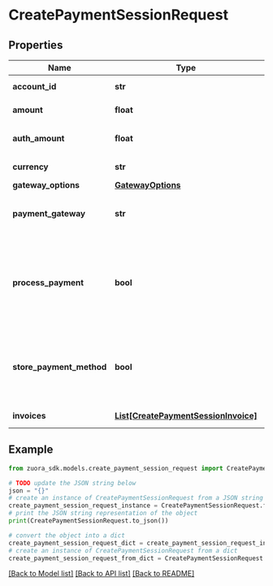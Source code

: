 # CreatePaymentSessionRequest


## Properties

Name | Type | Description | Notes
------------ | ------------- | ------------- | -------------
**account_id** | **str** | The ID of the customer account in Zuora that is associated with this payment method. | [optional] 
**amount** | **float** | The amount of the payment.  This field is required if &#x60;processPayment&#x60; is &#x60;true&#x60;.  | [optional] 
**auth_amount** | **float** | The authorization amount for the payment method. Specify a value greater than 0.   This field is required if &#x60;processPayment&#x60; is false. | [optional] 
**currency** | **str** | The currency of the payment in the format of the three-character ISO currency code. | [optional] 
**gateway_options** | [**GatewayOptions**](GatewayOptions.md) |  | [optional] 
**payment_gateway** | **str** | The ID of the payment gateway instance configured in Zuora that will process the payment, such as &#x60;e884322ab8c711edab030242ac120004&#x60;. | [optional] 
**process_payment** | **bool** | Indicate whether a payment should be processed after creating the payment method.   If this field is set to &#x60;true&#x60;, you must specify the &#x60;amount&#x60; field.   If this field is set to &#x60;false&#x60;, you must specify the &#x60;authAmount&#x60; field. The payment method will be verified through the payment gateway instance specified in the &#x60;paymentGateway&#x60; field. | [optional] [default to True]
**store_payment_method** | **bool** | true indicates that the payment method will be stored in Zuora and will be used in subsequent recurring payments. false indicates that the payment method will not be stored in Zuora. End-customers need to be brought back on-session to authenticate the payment. | [optional] [default to True]
**invoices** | [**List[CreatePaymentSessionInvoice]**](CreatePaymentSessionInvoice.md) | Container for invoices. The maximum number of invoices is 1,000.  | [optional] 

## Example

```python
from zuora_sdk.models.create_payment_session_request import CreatePaymentSessionRequest

# TODO update the JSON string below
json = "{}"
# create an instance of CreatePaymentSessionRequest from a JSON string
create_payment_session_request_instance = CreatePaymentSessionRequest.from_json(json)
# print the JSON string representation of the object
print(CreatePaymentSessionRequest.to_json())

# convert the object into a dict
create_payment_session_request_dict = create_payment_session_request_instance.to_dict()
# create an instance of CreatePaymentSessionRequest from a dict
create_payment_session_request_from_dict = CreatePaymentSessionRequest.from_dict(create_payment_session_request_dict)
```
[[Back to Model list]](../README.md#documentation-for-models) [[Back to API list]](../README.md#documentation-for-api-endpoints) [[Back to README]](../README.md)


